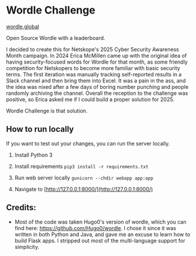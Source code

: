 # Wordle Challenge

[wordle.global](https://wordle.global/)

Open Source Wordle with a leaderboard.

I decided to create this for Netskope's 2025 Cyber Security Awareness Month campaign. In 2024 Erica McMillen came up with the original idea of having security-focused words for Wordle for that month, as some friendly competition for Netskopers to become more familiar with basic security terms. The first iteration was manually tracking self-reported results in a Slack channel and then bring them into Excel. It was a pain in the ass, and the idea was nixed after a few days of boring number punching and people randomly archiving the channel. Overall the reception to the challenge was positive, so Erica asked me if I could build a proper solution for 2025.

Wordle Challenge is that solution.

## How to run locally

If you want to test out your changes, you can run the server locally.

1. Install Python 3

2. Install requirements
```pip3 install -r requirements.txt```

3. Run web server locally
```gunicorn --chdir webapp app:app```

4. Navigate to [http://127.0.0.1:8000/](http://127.0.0.1:8000/)

## Credits:
- Most of the code was taken Hugo0's version of wordle, which you can find here: https://github.com/Hugo0/wordle. I chose it since it was written in both Python and Java, and gave me an excuse to learn how to build Flask apps. I stripped out most of the multi-language support for simplicity. 